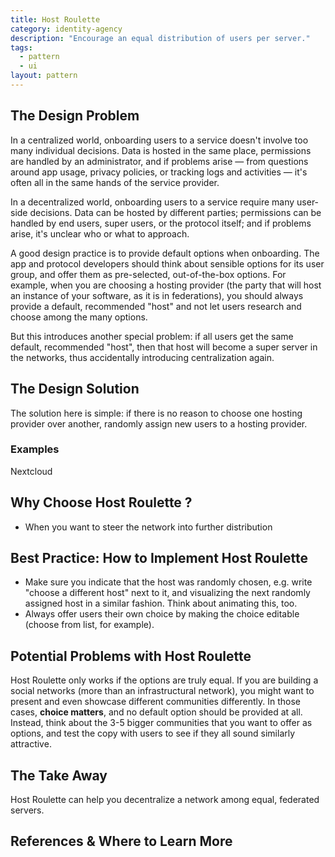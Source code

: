 ```yaml
---
title: Host Roulette
category: identity-agency
description: "Encourage an equal distribution of users per server."
tags:
  - pattern
  - ui
layout: pattern
---
```


## The Design Problem

In a centralized world, onboarding users to a service doesn't involve too many
individual decisions. Data is hosted in the same place, permissions are handled
by an administrator, and if problems arise — from questions around app usage,
privacy policies, or tracking logs and activities — it's often all in the same
hands of the service provider.

In a decentralized world, onboarding users to a service require many user-side
decisions. Data can be hosted by different parties; permissions can be handled
by end users, super users, or the protocol itself; and if problems arise, it's
unclear who or what to approach.

A good design practice is to provide default options when onboarding. The app
and protocol developers should think about sensible options for its user group,
and offer them as pre-selected, out-of-the-box options. For example, when you
are choosing a hosting provider (the party that will host an instance of your
software, as it is in federations), you should always provide a default,
recommended "host" and not let users research and choose among the many
options.

But this introduces another special problem: if all users get the same default,
recommended "host", then that host will become a super server in the networks,
thus accidentally introducing centralization again.

## The Design Solution

The solution here is simple: if there is no reason to choose one hosting
provider over another, randomly assign new users to a hosting provider.

### Examples

Nextcloud

## Why Choose Host Roulette ?

- When you want to steer the network into further distribution

## Best Practice: How to Implement Host Roulette

- Make sure you indicate that the host was randomly chosen, e.g. write "choose
  a different host" next to it, and visualizing the next randomly assigned host
  in a similar fashion. Think about animating this, too.
- Always offer users their own choice by making the choice editable (choose
  from list, for example).

## Potential Problems with Host Roulette

Host Roulette only works if the options are truly equal. If you are building
a social networks (more than an infrastructural network), you might want to
present and even showcase different communities differently. In those cases,
**choice matters**, and no default option should be provided at all. Instead,
think about the 3-5 bigger communities that you want to offer as options, and
test the copy with users to see if they all sound similarly attractive.

## The Take Away

Host Roulette can help you decentralize a network among equal, federated
servers.

## References & Where to Learn More
